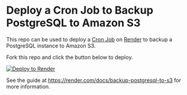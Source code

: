 # Deploy a Cron Job to Backup PostgreSQL to Amazon S3

This repo can be used to deploy a [Cron Job](https://render.com/docs/cronjobs) on [Render](https://render.com) to backup a PostgreSQL instance to Amazon S3.

Fork this repo and click the button below to deploy.

[![Deploy to Render](https://render.com/images/deploy-to-render-button.svg)](https://render.com/deploy)

See the guide at https://render.com/docs/backup-postgresql-to-s3 for more information.

